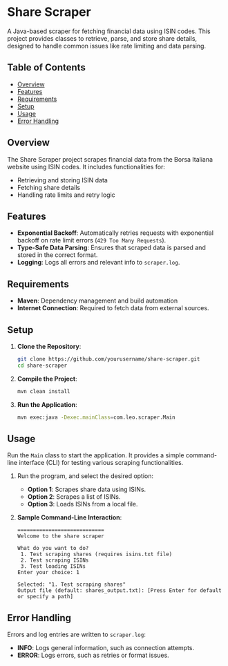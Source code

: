 # Share Scraper

A Java-based scraper for fetching financial data using ISIN codes. This project provides classes to retrieve, parse, and store share details, designed to handle common issues like rate limiting and data parsing.

## Table of Contents

- [Overview](#overview)
- [Features](#features)
- [Requirements](#requirements)
- [Setup](#setup)
- [Usage](#usage)
- [Error Handling](#error-handling)

## Overview

The Share Scraper project scrapes financial data from the Borsa Italiana website using ISIN codes. It includes functionalities for:

- Retrieving and storing ISIN data
- Fetching share details
- Handling rate limits and retry logic

## Features

- **Exponential Backoff**: Automatically retries requests with exponential backoff on rate limit errors (`429 Too Many Requests`).
- **Type-Safe Data Parsing**: Ensures that scraped data is parsed and stored in the correct format.
- **Logging**: Logs all errors and relevant info to `scraper.log`.

## Requirements

- **Maven**: Dependency management and build automation
- **Internet Connection**: Required to fetch data from external sources.

## Setup

1. **Clone the Repository**:

   ```bash
   git clone https://github.com/yourusername/share-scraper.git
   cd share-scraper
   ```

2. **Compile the Project**:

   ```bash
   mvn clean install
   ```

3. **Run the Application**:

   ```bash
   mvn exec:java -Dexec.mainClass=com.leo.scraper.Main
   ```

## Usage

Run the `Main` class to start the application. It provides a simple command-line interface (CLI) for testing various scraping functionalities.

1. Run the program, and select the desired option:

   - **Option 1**: Scrapes share data using ISINs.
   - **Option 2**: Scrapes a list of ISINs.
   - **Option 3**: Loads ISINs from a local file.

2. **Sample Command-Line Interaction**:

   ```plaintext
   ============================
   Welcome to the share scraper

   What do you want to do?
    1. Test scraping shares (requires isins.txt file)
    2. Test scraping ISINs
    3. Test loading ISINs
   Enter your choice: 1

   Selected: "1. Test scraping shares"
   Output file (default: shares_output.txt): [Press Enter for default or specify a path]
   ```

## Error Handling

Errors and log entries are written to `scraper.log`:

- **INFO**: Logs general information, such as connection attempts.
- **ERROR**: Logs errors, such as retries or format issues.
